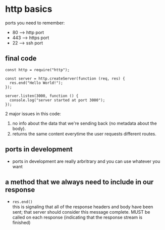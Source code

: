 # http basics

ports you need to remember:

- 80 --> http port
- 443 --> https port
- 22 --> ssh port

## final code

```
const http = require("http");

const server = http.createServer(function (req, res) {
  res.end("Hello World!");
});

server.listen(3000, function () {
  console.log("server started at port 3000");
});
```

2 major issues in this code:

1. no info about the data that we're sending back (no metadata about the body).
2. returns the same content everytime the user requests different routes.

## ports in development

- ports in development are really arbritrary and you can use whatever you want

## a method that we always need to include in our response

- <code>res.end()</code>
  <br>
  this is signaling that all of the response headers and body have been sent; that server should consider this message complete. MUST be called on each response
  (indicating that the response stream is finished)
